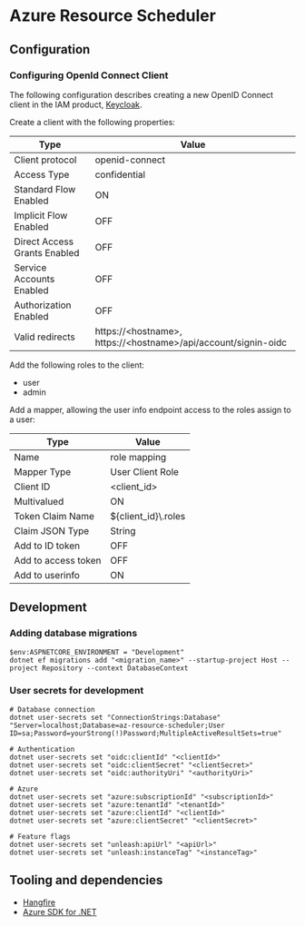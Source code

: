 # Azure Resource Scheduler

## Configuration

### Configuring OpenId Connect Client
The following configuration describes creating a new OpenID Connect client in the IAM product, [Keycloak](https://www.keycloak.org/).

Create a client with the following properties:

| Type | Value |
| ---- | ----- |
| Client protocol | openid-connect |
| Access Type | confidential |
| Standard Flow Enabled | ON |
| Implicit Flow Enabled | OFF |
| Direct Access Grants Enabled | OFF |
| Service Accounts Enabled | OFF |
| Authorization Enabled | OFF |
| Valid redirects | https://\<hostname>, https://\<hostname>/api/account/signin-oidc |

Add the following roles to the client:

* user
* admin

Add a mapper, allowing the user info endpoint access to the roles assign to a user:

| Type | Value |
| ---- | ----- |
| Name | role mapping |
| Mapper Type | User Client Role |
| Client ID | \<client_id>
| Multivalued | ON |
| Token Claim Name | ${client_id}\\.roles |
| Claim JSON Type | String |
| Add to ID token | OFF |
| Add to access token | OFF |
| Add to userinfo | ON |

## Development

### Adding database migrations

```
$env:ASPNETCORE_ENVIRONMENT = "Development"
dotnet ef migrations add "<migration_name>" --startup-project Host --project Repository --context DatabaseContext
```

### User secrets for development

```
# Database connection
dotnet user-secrets set "ConnectionStrings:Database" "Server=localhost;Database=az-resource-scheduler;User ID=sa;Password=yourStrong(!)Password;MultipleActiveResultSets=true"

# Authentication
dotnet user-secrets set "oidc:clientId" "<clientId>"
dotnet user-secrets set "oidc:clientSecret" "<clientSecret>"
dotnet user-secrets set "oidc:authorityUri" "<authorityUri>"

# Azure
dotnet user-secrets set "azure:subscriptionId" "<subscriptionId>"
dotnet user-secrets set "azure:tenantId" "<tenantId>"
dotnet user-secrets set "azure:clientId" "<clientId>"
dotnet user-secrets set "azure:clientSecret" "<clientSecret>"

# Feature flags
dotnet user-secrets set "unleash:apiUrl" "<apiUrl>"
dotnet user-secrets set "unleash:instanceTag" "<instanceTag>"
```

## Tooling and dependencies

* [Hangfire](https://www.hangfire.io/)
* [Azure SDK for .NET](https://github.com/Azure/azure-sdk-for-net/)